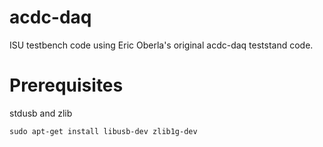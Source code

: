 # acdc-daq
ISU testbench code using Eric Oberla's original acdc-daq teststand code.

# Prerequisites
stdusb and zlib
```
sudo apt-get install libusb-dev zlib1g-dev
```
